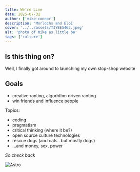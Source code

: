 ```yaml
---
title: We're Live
date: 2025-07-31
author: ['mike-connor']
description: 'Morlochs and Eloi'
cover: '../../assets/TIYBE5463.jpeg'
alt: 'photo of mike as little bo'
tags: ['culture']
---
```


## Is this thing on?

Well, I finally got around to launching my own stop-shop website

## Goals

- creative ranting, algorhthm driven ranting
- win friends and influence people

Topics:

- coding
- pragmatism
- critical thinking (where it be?)
- open source culture technologies
- rescue dogs (and cats...but mostly dogs)
- ...and money, sex, power

_So check back_

![Astro](https://media2.giphy.com/media/v1.Y2lkPTc5MGI3NjExbWwxaWt3bTJsaGdsZG1lanV1dWRvcHU2cG84OW8wdnBkZjdzdDljcSZlcD12MV9pbnRlcm5hbF9naWZfYnlfaWQmY3Q9Zw/7bZC2IiRKAap0UbXrr/giphy.gif)

